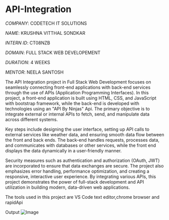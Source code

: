 # API-Integration
*COMPANY*:  CODETECH IT SOLUTIONS

*NAME*:  KRUSHNA VITTHAL SONDKAR

*INTERN ID*:  CT08NZB

*DOMAIN*:  FULL STACK WEB DEVELOPEMENT

*DURATION*:  4 WEEKS

*MENTOR*:  NEELA SANTOSH

The API Integration project in Full Stack Web Development focuses on seamlessly connecting front-end applications with back-end services through the use of APIs (Application Programming Interfaces). In this project, a front-end application is built using HTML, CSS, and JavaScript with bootstrap framework, while the back-end is developed with technologies using an "API By Ninjas" Api. The primary objective is to integrate external or internal APIs to fetch, send, and manipulate data across different systems.

Key steps include designing the user interface, setting up API calls to external services like weather data, and ensuring smooth data flow between the front and back ends. The back-end handles requests, processes data, and communicates with databases or other services, while the front end displays the data dynamically in a user-friendly manner.

Security measures such as authentication and authorization (OAuth, JWT) are incorporated to ensure that data exchanges are secure. The project also emphasizes error handling, performance optimization, and creating a responsive, interactive user experience. By integrating various APIs, this project demonstrates the power of full-stack development and API utilization in building modern, data-driven web applications.

The tools used in this project are VS Code text editor,chrome browser and rapidApi

Output
![Image](https://github.com/user-attachments/assets/cbc62847-a327-49b4-b43b-0498d6c7d757)
